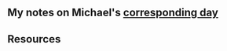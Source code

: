 ## My notes on Michael's [corresponding day](https://www.90daysofdevops.com/2022/day64/)


## Resources

